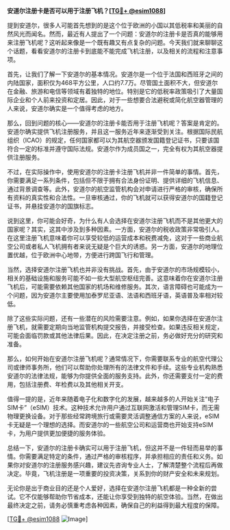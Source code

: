 **安道尔注册卡是否可以用于注册飞机？[[TG💪+ @esim1088](https://t.me/s/esim1088)]**

提到安道尔，很多人可能首先想到的是这个位于欧洲的小国以其低税率和美丽的自然风光而闻名。然而，最近有人提出了一个问题：安道尔的注册卡是否真的能够用来注册飞机呢？这听起来像是一个既有趣又有点复杂的问题。今天我们就来聊聊这个话题，看看安道尔的注册卡到底能不能完成飞机注册，以及相关的流程和注意事项。

首先，让我们了解一下安道尔的基本情况。安道尔是一个位于法国和西班牙之间的内陆国家，面积仅为468平方公里，人口约7.7万。尽管国土面积不大，但安道尔在金融、旅游和电信等领域有着独特的地位。特别是它的低税率政策吸引了大量国际企业和个人前来投资和定居。因此，对于一些想要合法避税或简化航空器管理的人来说，安道尔确实是一个值得考虑的地方。

那么，回到问题的核心——安道尔的注册卡能否用于注册飞机呢？答案是肯定的。安道尔确实提供飞机注册服务，并且这一服务近年来逐渐受到关注。根据国际民航组织（ICAO）的规定，任何国家都可以为其航空器颁发国籍登记证书，只要该国符合一定的标准并遵守国际法规。安道尔作为成员国之一，完全有权为其航空器提供注册服务。

不过，在实际操作中，使用安道尔的注册卡注册飞机并非一件简单的事情。首先，你需要满足一系列条件，包括但不限于拥有合法身份证明、提供详细的飞机信息、通过背景调查等。此外，安道尔的航空监管机构会对申请进行严格的审核，确保所有资料的真实性和合法性。一旦审核通过，你的飞机就可以获得安道尔的国籍登记证书，并悬挂安道尔的国旗标志。

说到这里，你可能会好奇，为什么有人会选择在安道尔注册飞机而不是其他更大的国家呢？其实，这其中涉及到多种因素。一方面，安道尔的税收政策非常吸引人。在这里注册飞机意味着你可以享受较低的运营成本和税费减免，这对于一些商业航空公司或者私人飞机拥有者来说无疑是个巨大的诱惑。另一方面，安道尔的地理位置优越，位于欧洲中心地带，方便进行跨国飞行和管理。

当然，选择安道尔注册飞机也并非没有挑战。首先，由于安道尔的市场规模较小，相关的基础设施和服务可能不如一些大型航空枢纽完善。这意味着你在安道尔注册飞机后，可能需要依赖其他国家的机场和维修服务。其次，语言障碍也可能成为一个问题，因为安道尔主要使用加泰罗尼亚语、法语和西班牙语，英语普及率相对较低。

除了这些实际问题，还有一些潜在的风险需要注意。例如，如果你选择在安道尔注册飞机，就需要定期向当地监管机构提交报告，并接受检查。如果违反相关规定，可能会面临罚款或其他法律后果。因此，在决定注册之前，务必做好充分的研究和准备。

那么，如何开始在安道尔注册飞机呢？通常情况下，你需要联系专业的航空代理公司或律师事务所，他们可以帮助你处理所有的法律文件和手续。这些专业机构熟悉安道尔的法律法规，能够为你提供全面的服务支持。此外，你还需要支付一定的费用，包括注册费、年检费以及其他相关开支。

值得一提的是，近年来随着电子化和数字化的发展，越来越多的人开始关注“电子SIM卡”（eSIM）技术。这种技术允许用户通过互联网激活和管理SIM卡，而无需物理更换设备。对于那些经常跨境旅行或需要灵活调整通信方案的人来说，eSIM卡无疑是一个理想的选择。而安道尔的一些航空公司和运营商也开始支持eSIM卡，为用户提供更加便捷的服务体验。

总结一下，安道尔的注册卡确实可以用于注册飞机，但这并不是一件轻而易举的事情。你需要满足特定的条件，通过严格的审核程序，并承担相应的责任和义务。如果你对安道尔的注册服务感兴趣，建议先咨询专业人士，了解清楚整个流程后再做决定。毕竟，飞机注册是一项重要的投资决策，关系到你的财产安全和未来规划。

无论你是出于商业目的还是个人爱好，选择在安道尔注册飞机都是一种全新的尝试。它不仅能够帮助你节省成本，还能让你享受到独特的航空体验。当然，在做出最终决定之前，请务必慎重考虑各种因素，确保自己的利益得到最大程度的保障。

[[TG💪+ @esim1088](https://t.me/s/esim1088) ![Image](https://i.postimg.cc/4NQfJmqS/Snipaste-2025-05-13-00-14-12.png)]